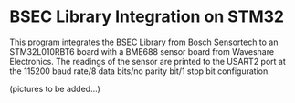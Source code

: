 # BSEC Library Integration on STM32 
 
This program integrates the BSEC Library from Bosch Sensortech to an STM32L010RBT6 board with a BME688 sensor board from Waveshare Electronics. The readings of the sensor are printed to the USART2 port at the 115200 baud rate/8 data bits/no parity bit/1 stop bit configuration.

(pictures to be added...)
